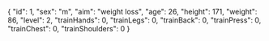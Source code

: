 {
    "id": 1,
    "sex": "m",
    "aim": "weight loss",
    "age": 26,
    "height": 171,
    "weight": 86,
    "level": 2,
    "trainHands": 0,
    "trainLegs": 0,
    "trainBack": 0,
    "trainPress": 0,
    "trainChest": 0,
    "trainShoulders": 0
}